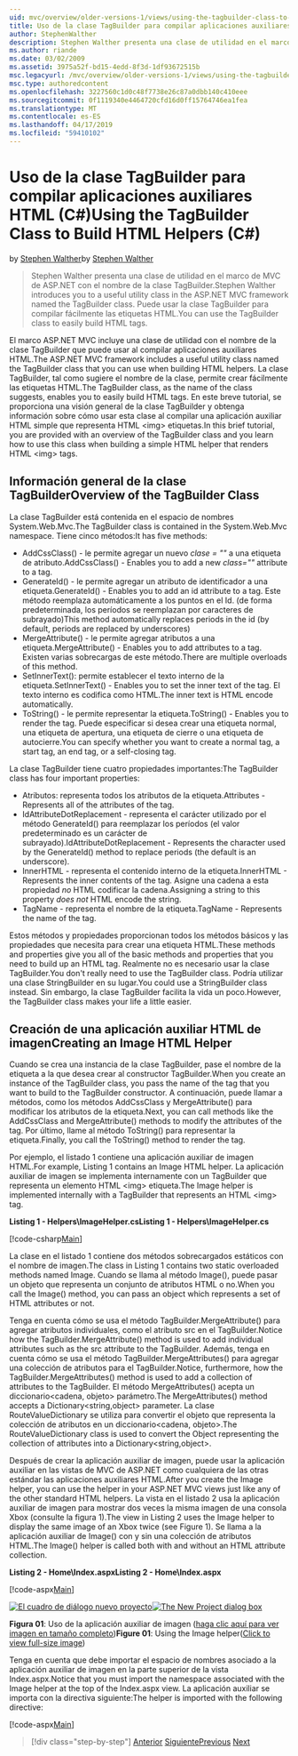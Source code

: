 ```yaml
---
uid: mvc/overview/older-versions-1/views/using-the-tagbuilder-class-to-build-html-helpers-cs
title: Uso de la clase TagBuilder para compilar aplicaciones auxiliares HTML (C#) | Microsoft Docs
author: StephenWalther
description: Stephen Walther presenta una clase de utilidad en el marco de MVC de ASP.NET con el nombre de la clase TagBuilder. Puede usar la clase TagBuilder para fácilmente...
ms.author: riande
ms.date: 03/02/2009
ms.assetid: 3975a52f-bd15-4edd-8f3d-1df93672515b
msc.legacyurl: /mvc/overview/older-versions-1/views/using-the-tagbuilder-class-to-build-html-helpers-cs
msc.type: authoredcontent
ms.openlocfilehash: 3227560c1d0c48f7738e26c87a0dbb140c410eee
ms.sourcegitcommit: 0f1119340e4464720cfd16d0ff15764746ea1fea
ms.translationtype: MT
ms.contentlocale: es-ES
ms.lasthandoff: 04/17/2019
ms.locfileid: "59410102"
---
```

# <a name="using-the-tagbuilder-class-to-build-html-helpers-c"></a><span data-ttu-id="fd6f9-104">Uso de la clase TagBuilder para compilar aplicaciones auxiliares HTML (C#)</span><span class="sxs-lookup"><span data-stu-id="fd6f9-104">Using the TagBuilder Class to Build HTML Helpers (C#)</span></span>

<span data-ttu-id="fd6f9-105">by [Stephen Walther](https://github.com/StephenWalther)</span><span class="sxs-lookup"><span data-stu-id="fd6f9-105">by [Stephen Walther](https://github.com/StephenWalther)</span></span>

> <span data-ttu-id="fd6f9-106">Stephen Walther presenta una clase de utilidad en el marco de MVC de ASP.NET con el nombre de la clase TagBuilder.</span><span class="sxs-lookup"><span data-stu-id="fd6f9-106">Stephen Walther introduces you to a useful utility class in the ASP.NET MVC framework named the TagBuilder class.</span></span> <span data-ttu-id="fd6f9-107">Puede usar la clase TagBuilder para compilar fácilmente las etiquetas HTML.</span><span class="sxs-lookup"><span data-stu-id="fd6f9-107">You can use the TagBuilder class to easily build HTML tags.</span></span>


<span data-ttu-id="fd6f9-108">El marco ASP.NET MVC incluye una clase de utilidad con el nombre de la clase TagBuilder que puede usar al compilar aplicaciones auxiliares HTML.</span><span class="sxs-lookup"><span data-stu-id="fd6f9-108">The ASP.NET MVC framework includes a useful utility class named the TagBuilder class that you can use when building HTML helpers.</span></span> <span data-ttu-id="fd6f9-109">La clase TagBuilder, tal como sugiere el nombre de la clase, permite crear fácilmente las etiquetas HTML.</span><span class="sxs-lookup"><span data-stu-id="fd6f9-109">The TagBuilder class, as the name of the class suggests, enables you to easily build HTML tags.</span></span> <span data-ttu-id="fd6f9-110">En este breve tutorial, se proporciona una visión general de la clase TagBuilder y obtenga información sobre cómo usar esta clase al compilar una aplicación auxiliar HTML simple que representa HTML &lt;img&gt; etiquetas.</span><span class="sxs-lookup"><span data-stu-id="fd6f9-110">In this brief tutorial, you are provided with an overview of the TagBuilder class and you learn how to use this class when building a simple HTML helper that renders HTML &lt;img&gt; tags.</span></span>

## <a name="overview-of-the-tagbuilder-class"></a><span data-ttu-id="fd6f9-111">Información general de la clase TagBuilder</span><span class="sxs-lookup"><span data-stu-id="fd6f9-111">Overview of the TagBuilder Class</span></span>

<span data-ttu-id="fd6f9-112">La clase TagBuilder está contenida en el espacio de nombres System.Web.Mvc.</span><span class="sxs-lookup"><span data-stu-id="fd6f9-112">The TagBuilder class is contained in the System.Web.Mvc namespace.</span></span> <span data-ttu-id="fd6f9-113">Tiene cinco métodos:</span><span class="sxs-lookup"><span data-stu-id="fd6f9-113">It has five methods:</span></span>

- <span data-ttu-id="fd6f9-114">AddCssClass() - le permite agregar un nuevo *clase = ""* a una etiqueta de atributo.</span><span class="sxs-lookup"><span data-stu-id="fd6f9-114">AddCssClass() - Enables you to add a new *class=""* attribute to a tag.</span></span>
- <span data-ttu-id="fd6f9-115">GenerateId() - le permite agregar un atributo de identificador a una etiqueta.</span><span class="sxs-lookup"><span data-stu-id="fd6f9-115">GenerateId() - Enables you to add an id attribute to a tag.</span></span> <span data-ttu-id="fd6f9-116">Este método reemplaza automáticamente a los puntos en el Id. (de forma predeterminada, los períodos se reemplazan por caracteres de subrayado)</span><span class="sxs-lookup"><span data-stu-id="fd6f9-116">This method automatically replaces periods in the id (by default, periods are replaced by underscores)</span></span>
- <span data-ttu-id="fd6f9-117">MergeAttribute() - le permite agregar atributos a una etiqueta.</span><span class="sxs-lookup"><span data-stu-id="fd6f9-117">MergeAttribute() - Enables you to add attributes to a tag.</span></span> <span data-ttu-id="fd6f9-118">Existen varias sobrecargas de este método.</span><span class="sxs-lookup"><span data-stu-id="fd6f9-118">There are multiple overloads of this method.</span></span>
- <span data-ttu-id="fd6f9-119">SetInnerText(): permite establecer el texto interno de la etiqueta.</span><span class="sxs-lookup"><span data-stu-id="fd6f9-119">SetInnerText() - Enables you to set the inner text of the tag.</span></span> <span data-ttu-id="fd6f9-120">El texto interno es codifica como HTML.</span><span class="sxs-lookup"><span data-stu-id="fd6f9-120">The inner text is HTML encode automatically.</span></span>
- <span data-ttu-id="fd6f9-121">ToString() - le permite representar la etiqueta.</span><span class="sxs-lookup"><span data-stu-id="fd6f9-121">ToString() - Enables you to render the tag.</span></span> <span data-ttu-id="fd6f9-122">Puede especificar si desea crear una etiqueta normal, una etiqueta de apertura, una etiqueta de cierre o una etiqueta de autocierre.</span><span class="sxs-lookup"><span data-stu-id="fd6f9-122">You can specify whether you want to create a normal tag, a start tag, an end tag, or a self-closing tag.</span></span>
  

<span data-ttu-id="fd6f9-123">La clase TagBuilder tiene cuatro propiedades importantes:</span><span class="sxs-lookup"><span data-stu-id="fd6f9-123">The TagBuilder class has four important properties:</span></span>

- <span data-ttu-id="fd6f9-124">Atributos: representa todos los atributos de la etiqueta.</span><span class="sxs-lookup"><span data-stu-id="fd6f9-124">Attributes - Represents all of the attributes of the tag.</span></span>
- <span data-ttu-id="fd6f9-125">IdAttributeDotReplacement - representa el carácter utilizado por el método GenerateId() para reemplazar los períodos (el valor predeterminado es un carácter de subrayado).</span><span class="sxs-lookup"><span data-stu-id="fd6f9-125">IdAttributeDotReplacement - Represents the character used by the GenerateId() method to replace periods (the default is an underscore).</span></span>
- <span data-ttu-id="fd6f9-126">InnerHTML - representa el contenido interno de la etiqueta.</span><span class="sxs-lookup"><span data-stu-id="fd6f9-126">InnerHTML - Represents the inner contents of the tag.</span></span> <span data-ttu-id="fd6f9-127">Asigne una cadena a esta propiedad *no* HTML codificar la cadena.</span><span class="sxs-lookup"><span data-stu-id="fd6f9-127">Assigning a string to this property *does not* HTML encode the string.</span></span>
- <span data-ttu-id="fd6f9-128">TagName - representa el nombre de la etiqueta.</span><span class="sxs-lookup"><span data-stu-id="fd6f9-128">TagName - Represents the name of the tag.</span></span>

<span data-ttu-id="fd6f9-129">Estos métodos y propiedades proporcionan todos los métodos básicos y las propiedades que necesita para crear una etiqueta HTML.</span><span class="sxs-lookup"><span data-stu-id="fd6f9-129">These methods and properties give you all of the basic methods and properties that you need to build up an HTML tag.</span></span> <span data-ttu-id="fd6f9-130">Realmente no es necesario usar la clase TagBuilder.</span><span class="sxs-lookup"><span data-stu-id="fd6f9-130">You don't really need to use the TagBuilder class.</span></span> <span data-ttu-id="fd6f9-131">Podría utilizar una clase StringBuilder en su lugar.</span><span class="sxs-lookup"><span data-stu-id="fd6f9-131">You could use a StringBuilder class instead.</span></span> <span data-ttu-id="fd6f9-132">Sin embargo, la clase TagBuilder facilita la vida un poco.</span><span class="sxs-lookup"><span data-stu-id="fd6f9-132">However, the TagBuilder class makes your life a little easier.</span></span>

## <a name="creating-an-image-html-helper"></a><span data-ttu-id="fd6f9-133">Creación de una aplicación auxiliar HTML de imagen</span><span class="sxs-lookup"><span data-stu-id="fd6f9-133">Creating an Image HTML Helper</span></span>

<span data-ttu-id="fd6f9-134">Cuando se crea una instancia de la clase TagBuilder, pase el nombre de la etiqueta a la que desea crear al constructor TagBuilder.</span><span class="sxs-lookup"><span data-stu-id="fd6f9-134">When you create an instance of the TagBuilder class, you pass the name of the tag that you want to build to the TagBuilder constructor.</span></span> <span data-ttu-id="fd6f9-135">A continuación, puede llamar a métodos, como los métodos AddCssClass y MergeAttribute() para modificar los atributos de la etiqueta.</span><span class="sxs-lookup"><span data-stu-id="fd6f9-135">Next, you can call methods like the AddCssClass and MergeAttribute() methods to modify the attributes of the tag.</span></span> <span data-ttu-id="fd6f9-136">Por último, llame al método ToString() para representar la etiqueta.</span><span class="sxs-lookup"><span data-stu-id="fd6f9-136">Finally, you call the ToString() method to render the tag.</span></span>

<span data-ttu-id="fd6f9-137">Por ejemplo, el listado 1 contiene una aplicación auxiliar de imagen HTML.</span><span class="sxs-lookup"><span data-stu-id="fd6f9-137">For example, Listing 1 contains an Image HTML helper.</span></span> <span data-ttu-id="fd6f9-138">La aplicación auxiliar de imagen se implementa internamente con un TagBuilder que representa un elemento HTML &lt;img&gt; etiqueta.</span><span class="sxs-lookup"><span data-stu-id="fd6f9-138">The Image helper is implemented internally with a TagBuilder that represents an HTML &lt;img&gt; tag.</span></span>

<span data-ttu-id="fd6f9-139">**Listing 1 - Helpers\ImageHelper.cs**</span><span class="sxs-lookup"><span data-stu-id="fd6f9-139">**Listing 1 - Helpers\ImageHelper.cs**</span></span>

[!code-csharp[Main](using-the-tagbuilder-class-to-build-html-helpers-cs/samples/sample1.cs)]

<span data-ttu-id="fd6f9-140">La clase en el listado 1 contiene dos métodos sobrecargados estáticos con el nombre de imagen.</span><span class="sxs-lookup"><span data-stu-id="fd6f9-140">The class in Listing 1 contains two static overloaded methods named Image.</span></span> <span data-ttu-id="fd6f9-141">Cuando se llama al método Image(), puede pasar un objeto que representa un conjunto de atributos HTML o no.</span><span class="sxs-lookup"><span data-stu-id="fd6f9-141">When you call the Image() method, you can pass an object which represents a set of HTML attributes or not.</span></span>

<span data-ttu-id="fd6f9-142">Tenga en cuenta cómo se usa el método TagBuilder.MergeAttribute() para agregar atributos individuales, como el atributo src en el TagBuilder.</span><span class="sxs-lookup"><span data-stu-id="fd6f9-142">Notice how the TagBuilder.MergeAttribute() method is used to add individual attributes such as the src attribute to the TagBuilder.</span></span> <span data-ttu-id="fd6f9-143">Además, tenga en cuenta cómo se usa el método TagBuilder.MergeAttributes() para agregar una colección de atributos para el TagBuilder.</span><span class="sxs-lookup"><span data-stu-id="fd6f9-143">Notice, furthermore, how the TagBuilder.MergeAttributes() method is used to add a collection of attributes to the TagBuilder.</span></span> <span data-ttu-id="fd6f9-144">El método MergeAttributes() acepta un diccionario&lt;cadena, objeto&gt; parámetro.</span><span class="sxs-lookup"><span data-stu-id="fd6f9-144">The MergeAttributes() method accepts a Dictionary&lt;string,object&gt; parameter.</span></span> <span data-ttu-id="fd6f9-145">La clase RouteValueDictionary se utiliza para convertir el objeto que representa la colección de atributos en un diccionario&lt;cadena, objeto&gt;.</span><span class="sxs-lookup"><span data-stu-id="fd6f9-145">The RouteValueDictionary class is used to convert the Object representing the collection of attributes into a Dictionary&lt;string,object&gt;.</span></span>

<span data-ttu-id="fd6f9-146">Después de crear la aplicación auxiliar de imagen, puede usar la aplicación auxiliar en las vistas de MVC de ASP.NET como cualquiera de las otras estándar las aplicaciones auxiliares HTML.</span><span class="sxs-lookup"><span data-stu-id="fd6f9-146">After you create the Image helper, you can use the helper in your ASP.NET MVC views just like any of the other standard HTML helpers.</span></span> <span data-ttu-id="fd6f9-147">La vista en el listado 2 usa la aplicación auxiliar de imagen para mostrar dos veces la misma imagen de una consola Xbox (consulte la figura 1).</span><span class="sxs-lookup"><span data-stu-id="fd6f9-147">The view in Listing 2 uses the Image helper to display the same image of an Xbox twice (see Figure 1).</span></span> <span data-ttu-id="fd6f9-148">Se llama a la aplicación auxiliar de Image() con y sin una colección de atributos HTML.</span><span class="sxs-lookup"><span data-stu-id="fd6f9-148">The Image() helper is called both with and without an HTML attribute collection.</span></span>

<span data-ttu-id="fd6f9-149">**Listing 2 - Home\Index.aspx**</span><span class="sxs-lookup"><span data-stu-id="fd6f9-149">**Listing 2 - Home\Index.aspx**</span></span>

[!code-aspx[Main](using-the-tagbuilder-class-to-build-html-helpers-cs/samples/sample2.aspx)]


<span data-ttu-id="fd6f9-150">[![El cuadro de diálogo nuevo proyecto](using-the-tagbuilder-class-to-build-html-helpers-cs/_static/image1.jpg)](using-the-tagbuilder-class-to-build-html-helpers-cs/_static/image1.png)</span><span class="sxs-lookup"><span data-stu-id="fd6f9-150">[![The New Project dialog box](using-the-tagbuilder-class-to-build-html-helpers-cs/_static/image1.jpg)](using-the-tagbuilder-class-to-build-html-helpers-cs/_static/image1.png)</span></span>

<span data-ttu-id="fd6f9-151">**Figura 01**: Uso de la aplicación auxiliar de imagen ([haga clic aquí para ver imagen en tamaño completo](using-the-tagbuilder-class-to-build-html-helpers-cs/_static/image2.png))</span><span class="sxs-lookup"><span data-stu-id="fd6f9-151">**Figure 01**: Using the Image helper([Click to view full-size image](using-the-tagbuilder-class-to-build-html-helpers-cs/_static/image2.png))</span></span>


<span data-ttu-id="fd6f9-152">Tenga en cuenta que debe importar el espacio de nombres asociado a la aplicación auxiliar de imagen en la parte superior de la vista Index.aspx.</span><span class="sxs-lookup"><span data-stu-id="fd6f9-152">Notice that you must import the namespace associated with the Image helper at the top of the Index.aspx view.</span></span> <span data-ttu-id="fd6f9-153">La aplicación auxiliar se importa con la directiva siguiente:</span><span class="sxs-lookup"><span data-stu-id="fd6f9-153">The helper is imported with the following directive:</span></span>

[!code-aspx[Main](using-the-tagbuilder-class-to-build-html-helpers-cs/samples/sample3.aspx)]

> [!div class="step-by-step"]
> <span data-ttu-id="fd6f9-154">[Anterior](creating-custom-html-helpers-cs.md)
> [Siguiente](creating-page-layouts-with-view-master-pages-cs.md)</span><span class="sxs-lookup"><span data-stu-id="fd6f9-154">[Previous](creating-custom-html-helpers-cs.md)
[Next](creating-page-layouts-with-view-master-pages-cs.md)</span></span>
